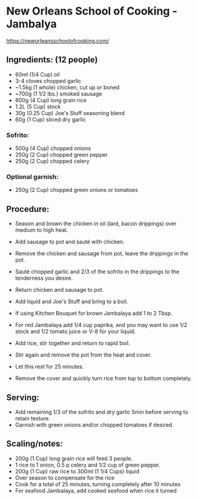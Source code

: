 # New Orleans School of Cooking - Jambalya 

https://neworleansschoolofcooking.com/

## Ingredients: (12 people)

* 60ml (1/4 Cup) oil 
* 3-4 cloves chopped garlic
* ~1.5kg (1 whole) chicken, cut up or boned 
* ~700g (1 1/2 lbs.) smoked sausage 
* 800g (4 Cup) long grain rice
* 1.2L (5 Cup) stock
* 30g (0.25 Cup) Joe's Stuff seasoning blend
* 60g (1 Cup) sliced dry garlic

### Sofrito:
* 500g (4 Cup) chopped onions 
* 250g (2 Cup) chopped green pepper
* 250g (2 Cup) chopped celery 

### Optional garnish:
* 250g (2 Cup) chopped green onions or tomatoes

## Procedure:

* Season and brown the chicken in oil (lard, bacon drippings) over medium to high heat.
* Add sausage to pot and sauté with chicken.
* Remove the chicken and sausage from pot, leave the drippings in the pot. 
* Sauté chopped garlic and 2/3 of the sofrito in the drippings to the tenderness you desire.
* Return chicken and sausage to pot.
* Add liquid and Joe's Stuff and bring to a boil. 

* If using Kitchen Bouquet for brown Jambalaya add 1 to 2 Tbsp.
* For red Jambalaya add 1/4 cup paprika, and you may want to use 1/2 stock and 1/2 tomato juice or V-8 for your liquid. 

* Add rice, stir together and return to rapid boil.
* Stir again and remove the pot from the heat and cover.
* Let this rest for 25 minutes.
* Remove the cover and quickly turn rice from top to bottom completely.

## Serving:
* Add remaining 1/3 of the sofrito and dry garlic 5min before serving to retain texture.
* Garnish with green onions and/or chopped tomatoes if desired. 

## Scaling/notes:
* 200g (1 Cup) long grain rice will feed 3 people. 
* 1 rice to 1 onion, 0.5 p celery and 1/2 cup of green pepper. 
* 200g (1 Cup) raw rice to 300ml (1 1/4 Cups) liquid
* Over season to compensate for the rice
* Cook for a total of 25 minutes, turning completely after 10 minutes 
* For seafood Jambalaya, add cooked seafood when rice it turned
